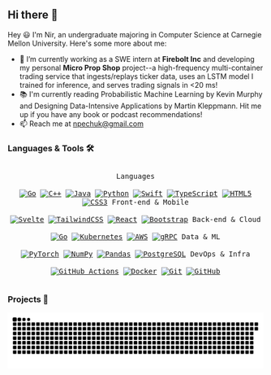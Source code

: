 ## Hi there 👋
Hey 😃 I'm Nir, an undergraduate majoring in Computer Science at Carnegie Mellon University. Here's some more about me:

- 🔭 I’m currently working as a SWE intern at **Firebolt Inc** and developing my personal **Micro Prop Shop** project--a high-frequency multi-container trading service that ingests/replays ticker data, uses an LSTM model I trained for inference, and serves trading signals in <20 ms! 
- 📚 I'm currently reading Probabilistic Machine Learning by Kevin Murphy and Designing Data-Intensive Applications by Martin Kleppmann. Hit me up if you have any book or podcast recommendations!
- 📫 Reach me at npechuk@gmail.com

### Languages & Tools 🛠️

<!-- check out https://github.com/devicons/devicon/tree/master/icons for the amazing icons btw! -->
<!-- Skill badges with verified links -->
<p style="display:inline-block;" align="center">
  <!-- Languages -->
  <kbd>
    <kbd>Languages</kbd><br><br>
    <a href="https://go.dev" target="_blank"><img width="30px" src="https://cdn.jsdelivr.net/gh/devicons/devicon/icons/go/go-original-wordmark.svg" alt="Go" /></a>
    <a href="https://isocpp.org" target="_blank"><img width="30px" src="https://cdn.jsdelivr.net/gh/devicons/devicon/icons/cplusplus/cplusplus-plain.svg" alt="C++" /></a>
    <a href="https://www.java.com" target="_blank"><img width="30px" src="https://cdn.jsdelivr.net/gh/devicons/devicon/icons/java/java-plain.svg" alt="Java" /></a>
    <a href="https://www.python.org" target="_blank"><img width="30px" src="https://cdn.jsdelivr.net/gh/devicons/devicon/icons/python/python-plain.svg" alt="Python" /></a>
    <a href="https://swift.org" target="_blank"><img width="30px" src="https://cdn.jsdelivr.net/gh/devicons/devicon/icons/swift/swift-original.svg" alt="Swift" /></a>
    <a href="https://www.typescriptlang.org" target="_blank"><img width="30px" src="https://cdn.jsdelivr.net/gh/devicons/devicon/icons/typescript/typescript-plain.svg" alt="TypeScript" /></a>
    <a href="https://developer.mozilla.org/en-US/docs/Web/Guide/HTML/HTML5" target="_blank"><img width="30px" src="https://cdn.jsdelivr.net/gh/devicons/devicon/icons/html5/html5-original.svg" alt="HTML5" /></a>
    <a href="https://developer.mozilla.org/en-US/docs/Web/CSS" target="_blank"><img width="30px" src="https://cdn.jsdelivr.net/gh/devicons/devicon/icons/css3/css3-plain.svg" alt="CSS3" /></a>
  </kbd>

  <!-- Front‑end & Mobile -->
  <kbd>
    <kbd>Front‑end & Mobile</kbd><br><br>
    <a href="https://svelte.dev" target="_blank"><img width="30px" src="https://cdn.jsdelivr.net/gh/devicons/devicon/icons/svelte/svelte-original.svg" alt="Svelte" /></a>
    <a href="https://tailwindcss.com" target="_blank"><img width="30px" src="https://cdn.jsdelivr.net/gh/devicons/devicon/icons/tailwindcss/tailwindcss-original.svg" alt="TailwindCSS" /></a>
    <a href="https://react.dev" target="_blank"><img width="30px" src="https://cdn.jsdelivr.net/gh/devicons/devicon/icons/react/react-original.svg" alt="React" /></a>
    <a href="https://getbootstrap.com" target="_blank"><img width="30px" src="https://cdn.jsdelivr.net/gh/devicons/devicon/icons/bootstrap/bootstrap-plain.svg" alt="Bootstrap" /></a>
  </kbd>

  <!-- Back‑end & Cloud -->
  <kbd>
    <kbd>Back‑end & Cloud</kbd><br><br>
    <a href="https://go.dev" target="_blank"><img width="30px" src="https://cdn.jsdelivr.net/gh/devicons/devicon/icons/go/go-original.svg" alt="Go" /></a>
    <a href="https://kubernetes.io" target="_blank"><img width="30px" src="https://cdn.jsdelivr.net/gh/devicons/devicon/icons/kubernetes/kubernetes-plain.svg" alt="Kubernetes" /></a>
    <a href="https://aws.amazon.com" target="_blank"><img width="30px" src="https://cdn.jsdelivr.net/gh/devicons/devicon/icons/amazonwebservices/amazonwebservices-original-wordmark.svg" alt="AWS" /></a>
    <a href="https://grpc.io" target="_blank"><img width="30px" src="https://cdn.jsdelivr.net/gh/devicons/devicon/icons/grpc/grpc-plain.svg" alt="gRPC" /></a>
  </kbd>

  <!-- Data & ML -->
  <kbd>
    <kbd>Data & ML</kbd><br><br>
    <a href="https://pytorch.org" target="_blank"><img width="30px" src="https://cdn.jsdelivr.net/gh/devicons/devicon/icons/pytorch/pytorch-original.svg" alt="PyTorch" /></a>
    <a href="https://numpy.org" target="_blank"><img width="30px" src="https://cdn.jsdelivr.net/gh/devicons/devicon/icons/numpy/numpy-original.svg" alt="NumPy" /></a>
    <a href="https://pandas.pydata.org" target="_blank"><img width="30px" src="https://cdn.jsdelivr.net/gh/devicons/devicon/icons/pandas/pandas-original.svg" alt="Pandas" /></a>
    <a href="https://www.postgresql.org" target="_blank"><img width="30px" src="https://cdn.jsdelivr.net/gh/devicons/devicon/icons/postgresql/postgresql-plain.svg" alt="PostgreSQL" /></a>
  </kbd>

  <!-- DevOps & Infra -->
  <kbd>
    <kbd>DevOps & Infra</kbd><br><br>
    <a href="https://github.com/features/actions" target="_blank"><img width="30px" src="https://cdn.jsdelivr.net/gh/devicons/devicon/icons/githubactions/githubactions-plain.svg" alt="GitHub Actions" /></a>
    <a href="https://www.docker.com" target="_blank"><img width="30px" src="https://cdn.jsdelivr.net/gh/devicons/devicon/icons/docker/docker-plain.svg" alt="Docker" /></a>
    <a href="https://git-scm.com" target="_blank"><img width="30px" src="https://cdn.jsdelivr.net/gh/devicons/devicon/icons/git/git-plain.svg" alt="Git" /></a>
    <a href="https://github.com" target="_blank"><img width="30px" src="https://cdn.jsdelivr.net/gh/devicons/devicon/icons/github/github-original.svg" alt="GitHub" /></a>
  </kbd>

  <!-- Tools, hidden for now
  <kbd>
    <kbd>Tools</kbd><br><br>
    <a href="https://code.visualstudio.com" target="_blank"><img width="30px" src="https://cdn.jsdelivr.net/gh/devicons/devicon/icons/vscode/vscode-original.svg" alt="VS Code" /></a>
    <a href="https://www.jetbrains.com/pycharm" target="_blank"><img width="30px" src="https://cdn.jsdelivr.net/gh/devicons/devicon/icons/pycharm/pycharm-original.svg" alt="PyCharm" /></a>
    <a href="https://www.jetbrains.com/idea" target="_blank"><img width="30px" src="https://cdn.jsdelivr.net/gh/devicons/devicon/icons/intellij/intellij-original.svg" alt="IntelliJ" /></a>
    <a href="https://developer.apple.com/xcode" target="_blank"><img width="30px" src="https://cdn.jsdelivr.net/gh/devicons/devicon/icons/xcode/xcode-original.svg" alt="Xcode" /></a>
  </kbd>
  -->
</p>

### Projects 🔭

![snake gif](github-contribution-grid-snake.svg )



<!--
**nirpechuk/nirpechuk** is a ✨ _special_ ✨ repository because its `README.md` (this file) appears on your GitHub profile.

Here are some ideas to get you started:

- 🔭 I’m currently working on ...
- 🌱 I’m currently learning ...
- 👯 I’m looking to collaborate on ...
- 🤔 I’m looking for help with ...
- 💬 Ask me about ...
- 📫 How to reach me: ...
- 😄 Pronouns: ...
- ⚡ Fun fact: ...
-->
